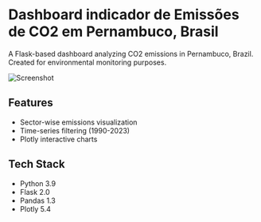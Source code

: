 # Dashboard indicador de Emissões de CO2 em Pernambuco, Brasil

A Flask-based dashboard analyzing CO2 emissions in Pernambuco, Brazil. Created for environmental monitoring purposes.

![Screenshot](screenshot.png)

## Features

- Sector-wise emissions visualization
- Time-series filtering (1990-2023)
- Plotly interactive charts

## Tech Stack

- Python 3.9
- Flask 2.0
- Pandas 1.3
- Plotly 5.4
